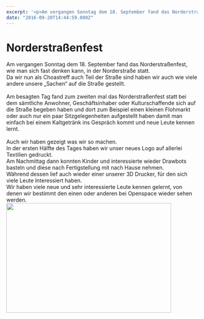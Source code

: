 ```yaml
---
excerpt: '<p>Am vergangen Sonntag dem 18. September fand das Norderstraßenfest, wie man sich fast denken kann, in der Norderstraße statt. Da wir nun als Choastreff auch Teil der Straße sind haben <a href="https://chaostreff-flensburg.de/2016/norderstrassenfest/" class="more-link">[&hellip;]</a></p>'
date: "2016-09-20T14:44:59.000Z"
---
```

# Norderstraßenfest

<div>
<div>Am vergangen Sonntag dem 18. September fand das Norderstraßenfest, wie man sich fast denken kann, in der Norderstraße statt.</div>
<div>Da wir nun als Choastreff auch Teil der Straße sind haben wir auch wie viele andere unsere „Sachen“ auf die Straße gestellt.</div>
</div>
<div>&nbsp;</div>
<div>Am besagten Tag fand zum zweiten mal das Norderstraßenfest statt bei dem sämtliche Anwohner, Geschäftsinhaber oder Kulturschaffende sich auf die Straße begeben haben und dort zum Beispiel einen kleinen Flohmarkt oder auch nur ein paar Sitzgelegenheiten aufgestellt haben damit man einfach bei einem Kaltgetränk ins Gespräch kommt und neue Leute kennen lernt.</div>
<div>&nbsp;</div>
<div>
<div>Auch wir haben gezeigt was wir so machen.</div>
</div>
<div>In der ersten Hälfte des Tages haben wir unser neues Logo auf allerlei Textilien gedruckt.</div>
<div>Am Nachmittag dann konnten Kinder und interessierte wieder Drawbots basteln und diese nach Fertigstellung mit nach Hause nehmen.</div>
<div>Während dessen lief auch wieder einer unserer 3D Drucker, für den sich viele Leute Interessiert haben.</div>
<div>Wir haben viele neue und sehr interessierte Leute kennen gelernt, von denen wir bestimmt den einen oder anderen bei Openspace wieder sehen werden.</div>
<div><img decoding="async" loading="lazy" class=" wp-image-285 aligncenter" src="http://chaostreff-flensburg.de/wp-content/uploads/2017/04/DSC5140-1024x683-300x200.jpg" alt="" width="434" height="289" srcset="https://chaostreff-flensburg.de/wp-content/uploads/2017/04/DSC5140-1024x683-300x200.jpg 300w, https://chaostreff-flensburg.de/wp-content/uploads/2017/04/DSC5140-1024x683-768x512.jpg 768w, https://chaostreff-flensburg.de/wp-content/uploads/2017/04/DSC5140-1024x683.jpg 1024w, https://chaostreff-flensburg.de/wp-content/uploads/2017/04/DSC5140-1024x683-750x500.jpg 750w" sizes="(max-width: 434px) 100vw, 434px" /></div>

